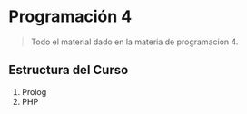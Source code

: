 # Programación 4

> Todo el material dado en la materia de programacion 4.

## Estructura del Curso

1. Prolog
2. PHP